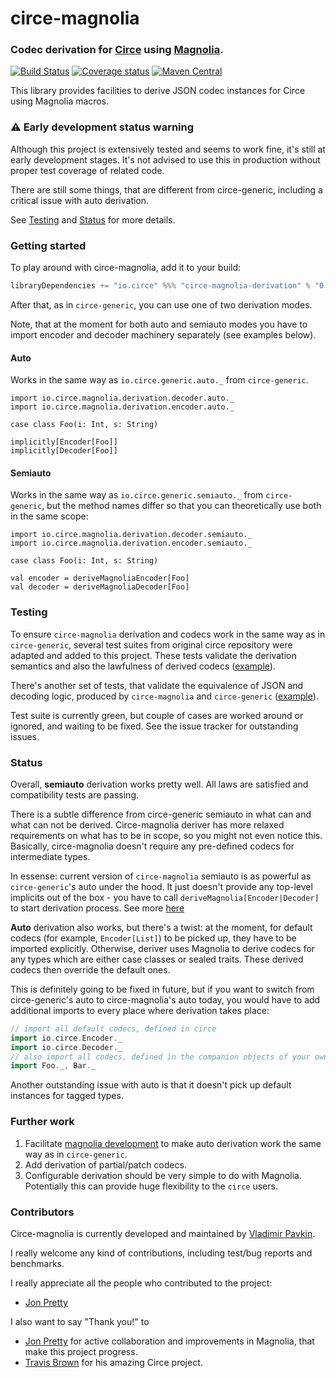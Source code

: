 # circe-magnolia
### Codec derivation for [Circe](circe.io) using [Magnolia](http://magnolia.work/).

[![Build Status](https://img.shields.io/travis/vpavkin/circe-magnolia/master.svg)](https://travis-ci.org/vpavkin/magnolia)
[![Coverage status](https://img.shields.io/codecov/c/github/vpavkin/circe-magnolia/master.svg)](https://codecov.io/github/vpavkin/magnolia?branch=master)
[![Maven Central](https://img.shields.io/maven-central/v/io.circe/circe-magnolia-derivation_2.12.svg)](https://github.com/vpavkin/circe-magnolia)

This library provides facilities to derive JSON codec instances for Circe using Magnolia macros.

### ⚠️ Early development status warning
Although this project is extensively tested and seems to work fine, it's still at early development stages. 
It's not advised to use this in production without proper test coverage of related code.

There are still some things, that are different from circe-generic, including a critical issue with auto derivation.

See [Testing](#testing) and [Status](#status) for more details.

### Getting started

To play around with circe-magnolia, add it to your build:

```scala
libraryDependencies += "io.circe" %%% "circe-magnolia-derivation" % "0.1.0"
```

After that, as in `circe-generic`, you can use one of two derivation modes.

Note, that at the moment for both auto and semiauto modes you have to import encoder and decoder machinery separately (see examples below).

#### Auto

Works in the same way as `io.circe.generic.auto._` from `circe-generic`.

```
import io.circe.magnolia.derivation.decoder.auto._
import io.circe.magnolia.derivation.encoder.auto._

case class Foo(i: Int, s: String)

implicitly[Encoder[Foo]]
implicitly[Decoder[Foo]]

```

#### Semiauto

Works in the same way as `io.circe.generic.semiauto._` from `circe-generic`, but the method names differ so that you can theoretically use both in the same scope:

```
import io.circe.magnolia.derivation.decoder.semiauto._
import io.circe.magnolia.derivation.encoder.semiauto._

case class Foo(i: Int, s: String)

val encoder = deriveMagnoliaEncoder[Foo]
val decoder = deriveMagnoliaDecoder[Foo]

```

### Testing

To ensure `circe-magnolia` derivation and codecs work in the same way as in `circe-generic`, several test suites from original circe repository were adapted and added to this project. These tests validate the derivation semantics and also the lawfulness of derived codecs ([example](https://github.com/vpavkin/circe-magnolia/blob/master/tests/src/test/scala/io/circe/magnolia/AutoDerivedSuite.scala)).

There's another set of tests, that validate the equivalence of JSON and decoding logic, produced by `circe-magnolia` and `circe-generic` ([example](https://github.com/vpavkin/circe-magnolia/blob/master/tests/src/test/scala/io/circe/magnolia/AutoDerivedEquivalenceSuite.scala)).

Test suite is currently green, but couple of cases are worked around or ignored, and waiting to be fixed. See the issue tracker for outstanding issues.

### Status

Overall, **semiauto** derivation works pretty well. All laws are satisfied and compatibility tests are passing.

There is a subtle difference from circe-generic semiauto in what can and what can not be derived. Circe-magnolia deriver has more relaxed requirements on what has to be in scope, so you might not even notice this. Basically, circe-magnolia doesn't require any pre-defined codecs for intermediate types. 

In essense: current version of `circe-magnolia` semiauto is as powerful as `circe-generic`'s auto under the hood. It just doesn't provide any top-level implicits out of the box - you have to call `deriveMagnolia[Encoder|Decoder]` to start derivation process. See more [here](https://github.com/propensive/magnolia/issues/105)

**Auto** derivation also works, but there's a twist: at the moment, for default codecs (for example, `Encoder[List]`) to be picked up, they have to be imported explicitly.
Otherwise, deriver uses Magnolia to derive codecs for any types which are either case classes or sealed traits. These derived codecs then override the default ones.

This is definitely going to be fixed in future, but if you want to switch from circe-generic's auto to circe-magnolia's auto today, you would have to add additional imports to every place where derivation takes place:

```scala
// import all default codecs, defined in circe
import io.circe.Encoder._
import io.circe.Decoder._
// also import all codecs, defined in the companion objects of your own data definitions
import Foo._, Bar._
```

Another outstanding issue with auto is that it doesn't pick up default instances for tagged types.

### Further work

1) Facilitate [magnolia development](https://github.com/propensive/magnolia/issues/107) to make auto derivation work the same way as in `circe-generic`.
2) Add derivation of partial/patch codecs.
3) Configurable derivation should be very simple to do with Magnolia. Potentially this can provide huge flexibility to the `circe` users.

### Contributors

Circe-magnolia is currently developed and maintained by [Vladimir Pavkin](https://github.com/vpavkin).

I really welcome any kind of contributions, including test/bug reports and benchmarks.

I really appreciate all the people who contributed to the project:
* [Jon Pretty](https://github.com/propensive)

I also want to say "Thank you!" to

* [Jon Pretty](https://github.com/propensive) for active collaboration and improvements in Magnolia, that make this project progress.
* [Travis Brown](https://github.com/travisbrown) for his amazing Circe project.
